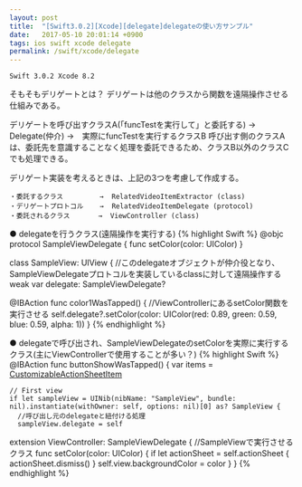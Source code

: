 ```yaml
---
layout: post
title:  "[Swift3.0.2][Xcode][delegate]delegateの使い方サンプル"
date:   2017-05-10 20:01:14 +0900
tags: ios swift xcode delegate
permalink: /swift/xcode/delegate
---
```

```
Swift 3.0.2 Xcode 8.2
```

そもそもデリゲートとは？
デリゲートは他のクラスから関数を遠隔操作させる仕組みである。

デリゲートを呼び出すクラスA(「funcTestを実行して」と委託する) → Delegate(仲介) →　実際にfuncTestを実行するクラスB
呼び出す側のクラスAは、委託先を意識することなく処理を委託できるため、クラスB以外のクラスCでも処理できる。

デリゲート実装を考えるときは、上記の3つを考慮して作成する。

```
・委託するクラス         →  RelatedVideoItemExtractor (class)
・デリゲートプロトコル    →  RelatedVideoItemDelegate (protocol)
・委託されるクラス       →  ViewController (class)
```

● delegateを行うクラス(遠隔操作を実行する)
{% highlight Swift %}
@objc protocol SampleViewDelegate {
  func setColor(color: UIColor)
}

class SampleView: UIView {
   //このdelegateオブジェクトが仲介役となり、SampleViewDelegateプロトコルを実装しているclassに対して遠隔操作する
  weak var delegate: SampleViewDelegate?

  @IBAction func color1WasTapped() {
    //ViewControllerにあるsetColor関数を実行させる
    self.delegate?.setColor(color: UIColor(red: 0.89, green: 0.59, blue: 0.59, alpha: 1))
  }
{% endhighlight %}

● delegateで呼び出され、SampleViewDelegateのsetColorを実際に実行するクラス(主にViewControllerで使用することが多い？)
{% highlight Swift %}
  @IBAction func buttonShowWasTapped() {
    var items = [CustomizableActionSheetItem]()

    // First view
    if let sampleView = UINib(nibName: "SampleView", bundle: nil).instantiate(withOwner: self, options: nil)[0] as? SampleView {
      //呼び出し元のdelegateと紐付ける処理
      sampleView.delegate = self


extension ViewController: SampleViewDelegate {
   //SampleViewで実行させるクラス
  func setColor(color: UIColor) {
    if let actionSheet = self.actionSheet {
      actionSheet.dismiss()
    }
    self.view.backgroundColor = color
  }
}
{% endhighlight %}
